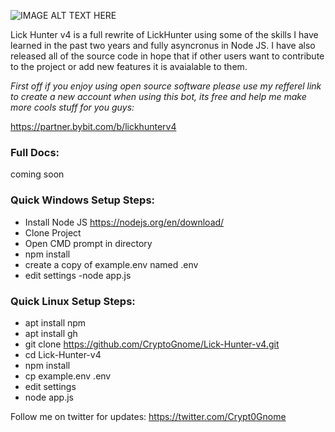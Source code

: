 ![IMAGE ALT TEXT HERE](https://github.com/CryptoGnome/Lick-Hunter-v4/blob/main/css/logo.png)

Lick Hunter v4 is a full rewrite of LickHunter using some of the skills I have learned in the past two years and fully asyncronus in Node JS. I have also released all of the source code in hope that if other users want to contribute to the project or add new features it is avaialable to them.


*First off if you enjoy using open source software please use my refferel link to create a new account when using this bot, its free and help me make more cools stuff for you guys:*

https://partner.bybit.com/b/lickhunterv4


### Full Docs:

coming soon


### Quick Windows Setup Steps:
- Install Node JS https://nodejs.org/en/download/
- Clone Project
- Open CMD prompt in directory 
- npm install
- create a copy of example.env named .env
- edit settings
-node app.js

### Quick Linux Setup Steps:
- apt install npm
- apt  install gh
- git clone https://github.com/CryptoGnome/Lick-Hunter-v4.git
- cd Lick-Hunter-v4
- npm install
- cp example.env .env
- edit settings
- node app.js


Follow me on twitter for updates:
https://twitter.com/Crypt0Gnome
